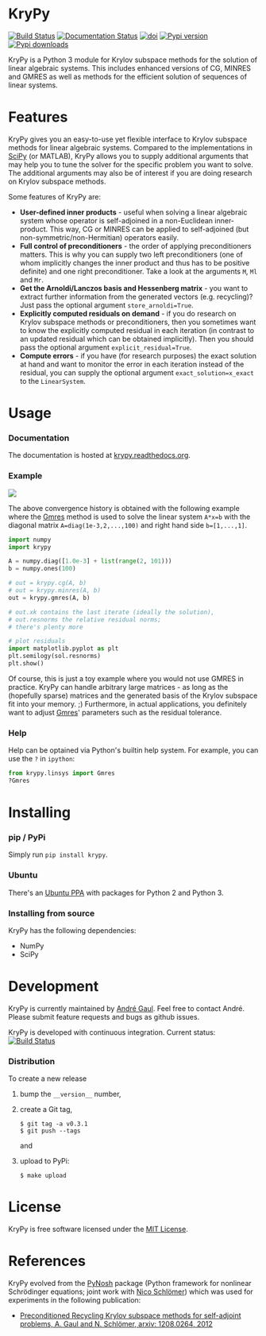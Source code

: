 # KryPy

[![Build Status](https://travis-ci.org/andrenarchy/krypy.png?branch=master)](https://travis-ci.org/andrenarchy/krypy)
[![Documentation Status](https://readthedocs.org/projects/krypy/badge/?version=latest)](http://krypy.readthedocs.org/en/latest/?badge=latest)
[![doi](https://zenodo.org/badge/doi/10.5281/zenodo.10283.png)](https://zenodo.org/record/10283)
[![Pypi version](https://img.shields.io/pypi/v/krypy.svg)](https://pypi.python.org/pypi/krypy)
[![Pypi downloads](https://img.shields.io/pypi/dm/krypy.svg)](https://pypi.python.org/pypi/krypy)

KryPy is a Python 3 module for Krylov subspace methods for the solution of linear algebraic systems. This includes enhanced versions of CG, MINRES and GMRES as well as methods for the efficient solution of sequences of linear systems.

# Features

KryPy gives you an easy-to-use yet flexible interface to Krylov subspace methods for linear algebraic systems. Compared to the implementations in [SciPy](http://docs.scipy.org/doc/scipy/reference/sparse.linalg.html) (or MATLAB), KryPy allows you to supply additional arguments that may help you to tune the solver for the specific problem you want to solve. The additional arguments may also be of interest if you are doing research on Krylov subspace methods. 

Some features of KryPy are:

*  **User-defined inner products** - useful when solving a linear algebraic system whose operator is self-adjoined in a non-Euclidean inner-product. This way, CG or MINRES can be applied to self-adjoined (but non-symmetric/non-Hermitian) operators easily.
*  **Full control of preconditioners** - the order of applying preconditioners matters. This is why you can supply two left preconditioners (one of whom implicitly changes the inner product and thus has to be positive definite) and one right preconditioner. Take a look at the arguments ```M```, ```Ml``` and ```Mr```.
*  **Get the Arnoldi/Lanczos basis and Hessenberg matrix** - you want to extract further information from the generated vectors (e.g. recycling)? Just pass the optional argument ```store_arnoldi=True```.
*  **Explicitly computed residuals on demand** - if you do research on Krylov subspace methods or preconditioners, then you sometimes want to know the explicitly computed residual in each iteration (in contrast to an updated residual which can be obtained implicitly). Then you should pass the optional argument ```explicit_residual=True```.
*  **Compute errors** - if you have (for research purposes) the exact solution at hand and want to monitor the error in each iteration instead of the residual, you can supply the optional argument ```exact_solution=x_exact``` to the ```LinearSystem```.

# Usage

### Documentation
The documentation is hosted at
[krypy.readthedocs.org](http://krypy.readthedocs.org).

### Example
![](https://raw.githubusercontent.com/nschloe/krypy/master/example.png)

The above convergence history is obtained with the following example where the
[Gmres](http://krypy.readthedocs.org/en/latest/krypy.linsys.html#krypy.linsys.Gmres)
method is used to solve the linear system `A*x=b` with the diagonal matrix
`A=diag(1e-3,2,...,100)` and right hand side `b=[1,...,1]`.
```python
import numpy
import krypy

A = numpy.diag([1.0e-3] + list(range(2, 101)))
b = numpy.ones(100)

# out = krypy.cg(A, b)
# out = krypy.minres(A, b)
out = krypy.gmres(A, b)

# out.xk contains the last iterate (ideally the solution),
# out.resnorms the relative residual norms;
# there's plenty more

# plot residuals
import matplotlib.pyplot as plt
plt.semilogy(sol.resnorms)
plt.show()
```
Of course, this is just a toy example where you would not use GMRES in
practice. KryPy can handle arbitrary large matrices - as long as the (hopefully
sparse) matrices and the generated basis of the Krylov subspace fit into your
memory. ;)
Furthermore, in actual applications, you definitely want to adjust
[Gmres](http://krypy.readthedocs.org/en/latest/krypy.linsys.html#krypy.linsys.Gmres)'
parameters such as the residual tolerance.

### Help

Help can be optained via Python's builtin help system. For example, you can use
the `?` in `ipython`:
```python
from krypy.linsys import Gmres
?Gmres
```

# Installing
### pip / PyPi
Simply run ```pip install krypy```.

### Ubuntu
There's an [Ubuntu PPA](https://launchpad.net/~andrenarchy/+archive/python) with packages for Python 2 and Python 3.

### Installing from source
KryPy has the following dependencies:
* NumPy
* SciPy

# Development

KryPy is currently maintained by [André Gaul](http://www.math.tu-berlin.de/~gaul/). Feel free to contact André. Please submit feature requests and bugs as github issues.

KryPy is developed with continuous integration. Current status: [![Build Status](https://travis-ci.org/andrenarchy/krypy.png?branch=master)](https://travis-ci.org/andrenarchy/krypy)

### Distribution

To create a new release

1. bump the `__version__` number,

2. create a Git tag,
    ```
    $ git tag -a v0.3.1
    $ git push --tags
    ```
    and

3. upload to PyPi:
    ```
    $ make upload
    ```


# License

KryPy is free software licensed under the [MIT License](http://opensource.org/licenses/mit-license.php).

# References

KryPy evolved from the [PyNosh](https://github.com/nschloe/pynosh) package (Python framework for nonlinear Schrödinger equations; joint work with [Nico Schlömer](https://github.com/nschloe)) which was used for experiments in the following publication:
* [Preconditioned Recycling Krylov subspace methods for self-adjoint problems, A. Gaul and N. Schlömer, arxiv: 1208.0264, 2012](http://arxiv.org/abs/1208.0264)
